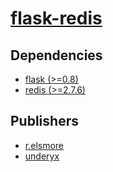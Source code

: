 # [flask-redis](https://pypi.org/project/flask-redis)

## Dependencies
- [flask (>=0.8)](packages/f/flask.md)
- [redis (>=2.7.6)](packages/r/redis.md)



## Publishers
- [r.elsmore](https://pypi.org/user/r.elsmore)
- [underyx](https://pypi.org/user/underyx)

